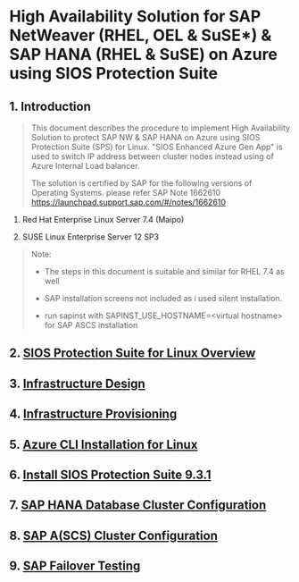 
# High Availability Solution for SAP NetWeaver (RHEL, OEL & SuSE*) & SAP HANA (RHEL & SuSE) on Azure using SIOS Protection Suite


## 1. Introduction
> This document describes the procedure to implement High Availability Solution to protect SAP NW & SAP HANA on Azure using SIOS Protection Suite (SPS) for Linux. "SIOS Enhanced Azure Gen App" is used to switch IP address between cluster nodes instead using of Azure Internal Load balancer.
>
> The solution is certified by SAP for the following versions of Operating Systems. please refer SAP Note 1662610 <https://launchpad.support.sap.com/#/notes/1662610>

1.  Red Hat Enterprise Linux Server 7.4 (Maipo)

2.  SUSE Linux Enterprise Server 12 SP3

> Note:
>
> 
> - The steps in this document is suitable and similar for RHEL 7.4 as well
>
> - SAP installation screens not included as i used silent installation.
>
> - run sapinst with SAPINST\_USE\_HOSTNAME=\<virtual hostname\> for SAP ASCS installation





## 2. [SIOS Protection Suite for Linux Overview](SIOS_Overview.md)
## 3. [Infrastructure Design](SIOS_Infrastructure_Design.md)
## 4. [Infrastructure Provisioning](https://github.com/BalaAnbalagan/SAP-on-Azure-using-Terraform)
## 5. [Azure CLI Installation for Linux](https://docs.microsoft.com/en-us/cli/azure/install-azure-cli-apt?view=azure-cli-latest)
## 6. [Install SIOS Protection Suite 9.3.1](Install_SIOS.md)
## 7. [SAP HANA Database Cluster Configuration](HA-for-SAP-HANA-DB.md)
## 8. [SAP A(SCS) Cluster Configuration](HA-for-SAP-(A)SCS.md)
## 9. [SAP Failover Testing](SIOS-Failover-Testing.md)